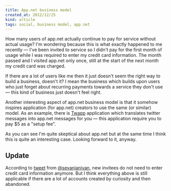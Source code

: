 ```yaml
---
title: App.net business model
created_at: 2012/12/25
kind: article
tags: social, business model, app.net
---
```


How many users of app.net actually continue to pay for service without actual
usage? I'm wondering because this is what exactly happened to me recently — I've
been invited to service so I didn't pay for the first month of usage while I was
required to enter my credit card information. The month passed and I visited
app.net only once, still at the start of the next month my credit card was
charged.

If there are a lot of users like me then it just doesn't seem the right way to
build a business, doesn't it? I mean the business which builds upon users who just
forget about recurring payments towards a service they don't use — this kind of
business just doesn't feel right.

Another interesting aspect of app.net business model is that it somehow inspires
application (for app.net) creators to use the same (or similar) model. As an
example, there is [Twapp][1] application which translates twitter messages into
app.net messages for you — this application require you to pay $5 as a "setup
fee".

As you can see I'm quite skeptical about app.net but at the same time I think
this is quite an interesting case. Looking forward to it, anyway.

## Update

According to [tweet][2] from [@sevanjaniyan][3], new invitees do not need to
enter credit card information anymore. But I think everything above is still
applicable if there are a lot of accounts created by curiosity and then
abandoned.

[1]: https://directory.app.net/app/20/twapp/
[2]: https://twitter.com/sevanjaniyan/status/283572812172644353
[3]: https://twitter.com/sevanjaniyan
